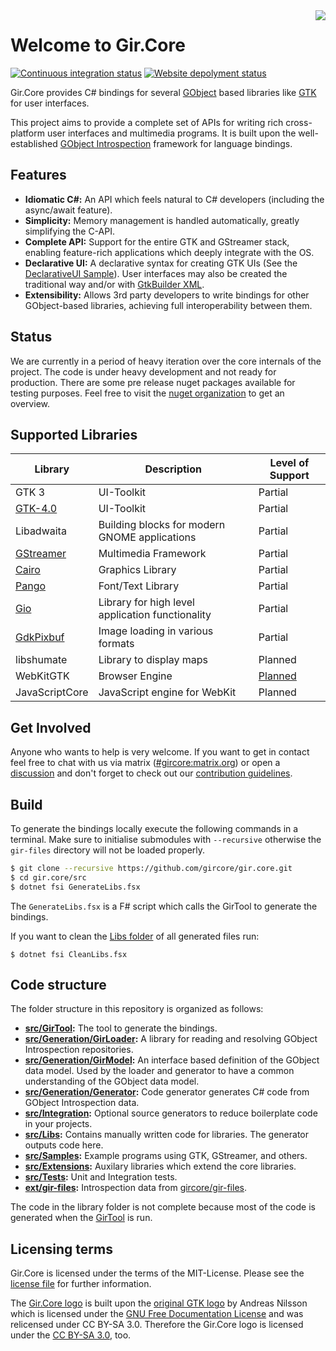 <img src="https://raw.githubusercontent.com/gircore/gir.core/develop/img/logo.svg" align="right" />

# Welcome to Gir.Core

[![Continuous integration status](https://github.com/GirCore/gir.core/workflows/Continuous%20integration/badge.svg?branch=develop)](https://github.com/gircore/gir.core/actions)
[![Website depolyment status](https://github.com/GirCore/gircore.github.io/workflows/Deploy%20website/badge.svg?branch=develop)](https://github.com/gircore/gircore.github.io/actions)

Gir.Core provides C# bindings for several [GObject] based libraries like [GTK] for user interfaces.

This project aims to provide a complete set of APIs for writing rich cross-platform user interfaces and multimedia programs. It is built upon the well-established [GObject Introspection][gi] framework for language bindings.

## Features
* **Idiomatic C#:** An API which feels natural to C# developers (including the async/await feature).
* **Simplicity:** Memory management is handled automatically, greatly simplifying the C-API.
* **Complete API:** Support for the entire GTK and GStreamer stack, enabling feature-rich applications which deeply integrate with the OS.
* **Declarative UI:** A declarative syntax for creating GTK UIs (See the [DeclarativeUI Sample][sample_gtk_declarative]). User interfaces may also be created the traditional way and/or with [GtkBuilder XML][GtkBuilder].
* **Extensibility:** Allows 3rd party developers to write bindings for other GObject-based libraries, achieving full interoperability between them.

## Status
We are currently in a period of heavy iteration over the core internals of the project. The code is under heavy development and not ready for production. There are some pre release nuget packages available for testing purposes. Feel free to visit the [nuget organization][GirCoreNuget] to get an overview.

## Supported Libraries

| Library                     | Description                                      | Level of Support |
|-----------------------------|--------------------------------------------------|------------------|
| GTK 3                       | UI-Toolkit                                       | Partial          |
| [GTK-4.0][Gtk4Nuget]        | UI-Toolkit                                       | Partial          |
| Libadwaita                  | Building blocks for modern GNOME applications    | Partial          |
| [GStreamer][GstNuget]       | Multimedia Framework                             | Partial          |
| [Cairo][CairoNuget]         | Graphics Library                                 | Partial          |
| [Pango][PangoNuget]         | Font/Text Library                                | Partial          |
| [Gio][GioNuget]             | Library for high level application functionality | Partial          |
| [GdkPixbuf][GdkPixbufNuget] | Image loading in various formats                 | Partial          |
| libshumate                  | Library to display maps                          | Planned          |
| WebKitGTK                   | Browser Engine                                   | [Planned](https://github.com/gircore/gir.core/issues/568)      |
| JavaScriptCore              | JavaScript engine for WebKit                     | Planned          |


## Get Involved
Anyone who wants to help is very welcome. If you want to get in contact feel free to chat with us via matrix ([#gircore:matrix.org](https://matrix.to/#/#gircore:matrix.org?via=matrix.org)) or open a [discussion](https://github.com/gircore/gir.core/discussions) and don't forget to check out our [contribution guidelines](docs/docs/contributing.md).

## Build
To generate the bindings locally execute the following commands in a terminal. Make sure to initialise submodules with `--recursive` otherwise the `gir-files` directory will not be loaded properly.

```sh
$ git clone --recursive https://github.com/gircore/gir.core.git
$ cd gir.core/src
$ dotnet fsi GenerateLibs.fsx
```

The `GenerateLibs.fsx` is a F# script which calls the GirTool to generate the bindings.

If you want to clean the [Libs folder](src/Libs) of all generated files run:

    $ dotnet fsi CleanLibs.fsx

## Code structure
The folder structure in this repository is organized as follows:
* **[src/GirTool](src/GirTool):** The tool to generate the bindings.
* **[src/Generation/GirLoader](src/Generation/GirLoader):** A library for reading and resolving GObject Introspection repositories.
* **[src/Generation/GirModel](src/Generation/GirModel):** An interface based definition of the GObject data model. Used by the loader and generator to have a common understanding of the GObject data model.
* **[src/Generation/Generator](src/Generation/Generator):** Code generator generates C# code from GObject Introspection data.
* **[src/Integration](src/Integration):** Optional source generators to reduce boilerplate code in your projects.
* **[src/Libs](src/Libs):** Contains manually written code for libraries. The generator outputs code here.
* **[src/Samples](src/Samples):** Example programs using GTK, GStreamer, and others.
* **[src/Extensions](src/Extensions):** Auxilary libraries which extend the core libraries.
* **[src/Tests](src/Tests):** Unit and Integration tests.
* **[ext/gir-files](https://github.com/gircore/gir-files):** Introspection data from [gircore/gir-files](https://github.com/gircore/gir-files).

The code in the library folder is not complete because most of the code is generated when the [GirTool](src/GirTool) is run.

[gi]: https://gi.readthedocs.io/
[gstreamer]: https://gstreamer.freedesktop.org/
[GIO]: https://developer.gnome.org/gio/stable/
[GObject]: https://developer.gnome.org/gobject/stable/
[GTK]: https://gtk.org/
[libhandy]: https://source.puri.sm/Librem5/libhandy
[WebKitGTK]: https://webkitgtk.org/
[JavaScriptCore]: https://webkitgtk.org/reference/jsc-glib/stable/index.html
[dbus]: https://www.freedesktop.org/wiki/Software/dbus/
[libchamplain]: https://wiki.gnome.org/Projects/libchamplain
[GtkSharp]: https://github.com/GtkSharp/GtkSharp
[sample_gtk_declarative]: https://github.com/gircore/gir.core/blob/develop/src/Samples/Gtk3/DeclarativeUi/Program.cs
[GdkPixbuf]: https://gitlab.gnome.org/GNOME/gdk-pixbuf
[GtkBuilder]: https://developer.gnome.org/gtk3/stable/GtkBuilder.html
[GirCoreNuget]: https://www.nuget.org/profiles/GirCore
[Gtk4Nuget]: https://www.nuget.org/packages/GirCore.Gtk-4.0/
[GstNuget]: https://www.nuget.org/packages/GirCore.Gst-1.0/
[CairoNuget]: https://www.nuget.org/packages/GirCore.Cairo-1.0/
[PangoNuget]: https://www.nuget.org/packages/GirCore.Pango-1.0/
[GioNuget]: https://www.nuget.org/packages/GirCore.Gio-2.0/
[GdkPixbufNuget]: https://www.nuget.org/packages/GirCore.GdkPixbuf-2.0/

## Licensing terms
Gir.Core is licensed under the terms of the MIT-License. Please see the [license file](license.txt) for further information.

The [Gir.Core logo](img/logo.svg) is built upon the [original GTK logo](https://wiki.gnome.org/Projects/GTK/Logo) by Andreas Nilsson which is licensed under the [GNU Free Documentation License](https://www.gnu.org/licenses/fdl-1.3.txt) and was relicensed under CC BY-SA 3.0. Therefore the Gir.Core logo is licensed under the [CC BY-SA 3.0](https://creativecommons.org/licenses/by-sa/3.0/deed.en), too.
